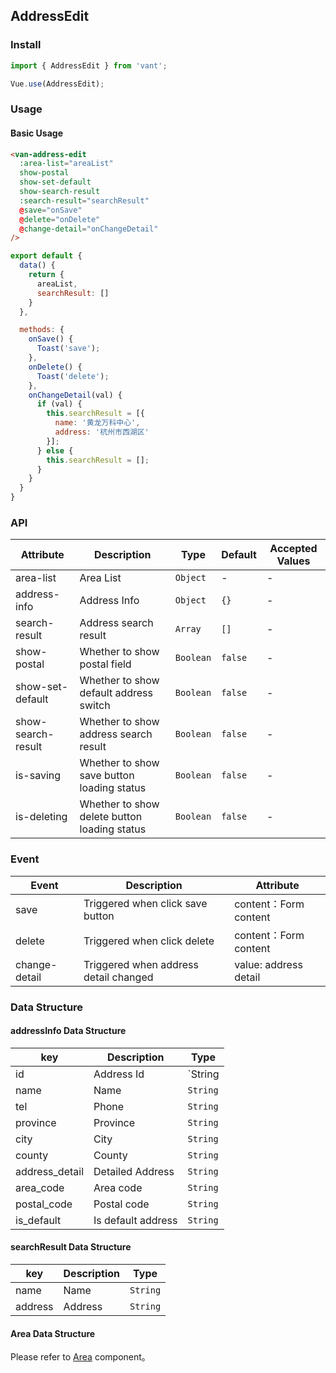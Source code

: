 ## AddressEdit

### Install
``` javascript
import { AddressEdit } from 'vant';

Vue.use(AddressEdit);
```

### Usage

#### Basic Usage


```html
<van-address-edit
  :area-list="areaList"
  show-postal
  show-set-default
  show-search-result
  :search-result="searchResult"
  @save="onSave"
  @delete="onDelete"
  @change-detail="onChangeDetail"
/>
```

```javascript
export default {
  data() {
    return {
      areaList,
      searchResult: []
    }
  },

  methods: {
    onSave() {
      Toast('save');
    },
    onDelete() {
      Toast('delete');
    },
    onChangeDetail(val) {
      if (val) {
        this.searchResult = [{
          name: '黄龙万科中心',
          address: '杭州市西湖区'
        }];
      } else {
        this.searchResult = [];
      }
    }
  }
}
```


### API

| Attribute | Description | Type | Default | Accepted Values |
|-----------|-----------|-----------|-------------|-------------|
| area-list | Area List | `Object` | - | - |
| address-info | Address Info | `Object` | `{}` | - |
| search-result | Address search result | `Array` | `[]` | - |
| show-postal | Whether to show postal field | `Boolean` | `false` | - |
| show-set-default | Whether to show default address switch | `Boolean` | `false` | - |
| show-search-result | Whether to show address search result | `Boolean` | `false` | - |
| is-saving | Whether to show save button loading status | `Boolean` | `false` | - |
| is-deleting | Whether to show delete button loading status | `Boolean` | `false` | - |

### Event

| Event | Description | Attribute |
|-----------|-----------|-----------|
| save | Triggered when click save button | content：Form content |
| delete | Triggered when click delete | content：Form content |
| change-detail | Triggered when address detail changed | value: address detail |

### Data Structure

#### addressInfo Data Structure
| key | Description | Type |
|-----------|-----------|-----------|
| id | Address Id | `String | Number` |
| name | Name | `String` |
| tel | Phone | `String` |
| province | Province | `String` |
| city | City | `String` |
| county | County | `String` |
| address_detail | Detailed Address | `String` |
| area_code | Area code | `String` |
| postal_code | Postal code | `String` |
| is_default | Is default address | `String` |

#### searchResult Data Structure
| key | Description | Type |
|-----------|-----------|-----------|
| name | Name | `String` |
| address | Address | `String` |

#### Area Data Structure
Please refer to [Area](#/en-US/component/area) component。
